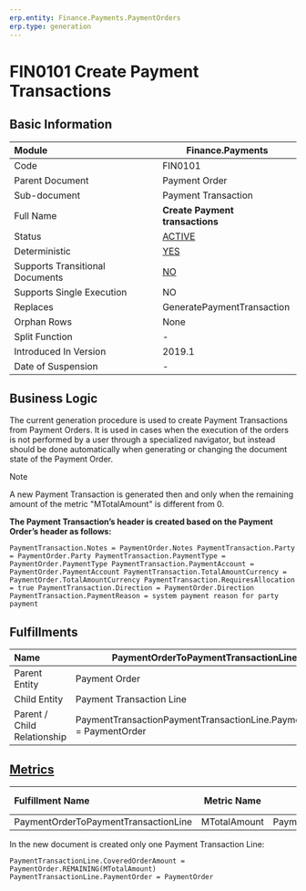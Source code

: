 ```yaml
---
erp.entity: Finance.Payments.PaymentOrders
erp.type: generation
---
```


# FIN0101 Create Payment Transactions

## Basic Information

| Module                          | **Finance.Payments**                                         |
| :------------------------------ | ------------------------------------------------------------ |
| Code                            | FIN0101                                                      |
| Parent Document                 | Payment Order                                                |
| Sub-document                    | Payment Transaction                                          |
| Full Name                       | **Create Payment transactions**                              |
| Status                          | [ACTIVE](https://enterpriseone.atlassian.net/wiki/spaces/techdoc/pages/215777330/Generation+Procedures+Lifetime+Stages) |
| Deterministic                   | [YES](https://confluence.erp.net/display/techdoc/Document+Generation+And+Transitional+Documents) |
| Supports Transitional Documents | [NO](https://confluence.erp.net/display/techdoc/Document+Generation+And+Transitional+Documents) |
| Supports Single Execution       | NO                                                           |
| Replaces                        | GeneratePaymentTransaction                                   |
| Orphan Rows                     | None                                                         |
| Split Function                  | -                                                            |
| Introduced In Version           | 2019.1                                                             |
| Date of Suspension              | -                                                            |

##  Business Logic

The current generation procedure is used to create Payment Transactions from Payment Orders. 
It is used in cases when the execution of the orders is not performed by a user through a specialized navigator, but instead should be done automatically when generating or changing the document state of the Payment Order.

> [!Note]
> A new Payment Transaction is generated then and only when the remaining amount of the metric "MTotalAmount" is different from 0.

**The Payment Transaction’s header is created based on the Payment Order’s header as follows:**

```
PaymentTransaction.Notes = PaymentOrder.Notes PaymentTransaction.Party = PaymentOrder.Party PaymentTransaction.PaymentType = PaymentOrder.PaymentType PaymentTransaction.PaymentAccount = PaymentOrder.PaymentAccount PaymentTransaction.TotalAmountCurrency = PaymentOrder.TotalAmountCurrency PaymentTransaction.RequiresAllocation = true PaymentTransaction.Direction = PaymentOrder.Direction PaymentTransaction.PaymentReason = system payment reason for party payment
```

## Fulfillments

| Name                        | PaymentOrderToPaymentTransactionLine                         |
| :-------------------------- | ------------------------------------------------------------ |
| Parent Entity               | Payment Order                                                |
| Child Entity                | Payment Transaction Line                                     |
| Parent / Child Relationship | PaymentTransactionPaymentTransactionLine.PaymentOrder = PaymentOrder |

## [Metrics](https://enterpriseone.atlassian.net/wiki/spaces/techdoc/pages/246054946/Metrics)

| Fulfillment Name                     | Metric Name  |         Measurement Unit         | Parent Value             | Child Value                                                 | New Record |
| :----------------------------------- | :----------: | :------------------------------: | :----------------------- | :---------------------------------------------------------- | :--------- |
| PaymentOrderToPaymentTransactionLine | MTotalAmount | PaymentOrder.TotalAmountCurrency | PaymentOrder.TotalAmount | PaymentTransactionPaymentTransactionLine.CoveredOrderAmount | YES        |

In the new document is created only one Payment Transaction Line:

```
PaymentTransactionLine.CoveredOrderAmount = PaymentOrder.REMAINING(MTotalAmount) PaymentTransactionLine.PaymentOrder = PaymentOrder
```
